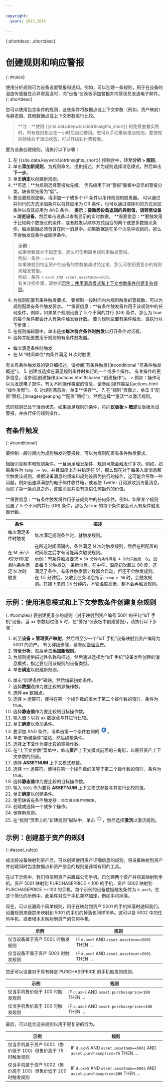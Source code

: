 ```yaml
---

copyright:
  years: 2015,2016

---
```


{:shortdesc: .shortdesc}

# 创建规则和响应警报
{: #rules}

使用分析规则可为设备设置警报和通知。例如，可以创建一条规则，用于在设备的温度传感器显示异常高温时，向“设备”仪表板添加警报并向管理员发送电子邮件。
{: shortdesc}

您可以使用包含条件的规则，这些条件将数据点或上下文参数（例如，资产映射）与静态值、其他数据点或上下文参数进行比较。

>**注：**使用 {{site.data.keyword.iotrtinsights_short}} 的免费套餐实例时，所有规则都会在一小时后自动停用。您可以手动重新激活规则。要使规则持续处于活动状态，可以升级到付费套餐。

要为设备创建规则，请执行以下步骤：
1. 在 {{site.data.keyword.iotrtinsights_short}} 控制台中，转至**分析 > 规则**。
2. 单击**添加新规则**，为规则命名，提供描述，并为规则选择消息模式，然后单击**下一步**。  
3. 单击**确定**以创建新规则。
3. **可选：**为规则选择警报优先级。
优先级用于对“警报”面板中显示的警报分类。缺省优先级为“低”。
3. 要设置规则逻辑，请添加一个或多个 IF 条件以用作规则的触发器。
可以通过并列行的方式添加条件以将其应用为 OR 条件，也可以通过顺序列的方式添加条件以将其应用为 AND 条件。
**提示：**要熟悉设备返回的典型值，请转至**设备 > 浏览设备**，然后单击设备以查看显示的实时数据。
**重要信息：**要触发用于比较两个数据点的条件，或者触发以顺序方式组合的两个或更多数据点条件，触发数据必须包含在同一消息中。如果数据是在多个消息中收到的，那么不会触发该条件或顺序条件。  
> **示例：**   
如果参数值大于指定值，那么可使用简单规则来触发警报。  
例如：条件 = `ax>5`  
如果映射到特定资产的设备的参数值超过特定值，那么可使用更复杂的规则来触发警报。  
例如：条件 = `ax>5 AND asset.assetnum==5001`   
有关详细步骤，请参阅[示例：使用消息模式和上下文参数条件创建复杂规则](#complex "示例：使用消息模式和上下文参数条件创建复杂规则")。  
4. 为规则配置有条件触发要求。
要控制一段时间内为规则触发的警报数，可以为规则配置有条件触发要求。
**重要信息：**有条件触发将作用于该规则中的任何条件。例如，如果某个规则设置了 5 个不同的并行 (OR) 条件，那么为 true 的每个条件都会计入有条件触发器计数。
要为规则设置有条件触发，请执行以下步骤：
 1. 在规则编辑器中，单击链接**每次符合条件时触发**以打开条件对话框。
 2. 选择并配置要用于规则的有条件触发器。
 <ul>
 <li>每次满足条件时触发</li>
 <li>在 M *时间单位*内条件满足 N 次时触发</li>
 </ul>  
有关有条件触发器的更详细描述，请参阅[有条件触发](#conditional "有条件触发概述")。
5. 创建或选择在满足规则条件时执行的一个或多个操作。
有关操作的更多信息，请参阅[创建操作](actions.html#shared "创建操作")。   
 > 例如：操作可以为发送电子邮件。有关不同操作类型的信息，请参阅[操作类型](actions.html "操作类型")。
6. 对规则满意后，单击**保存**。
7. 在“规则”页面上，单击 ![“配置”图标。](images/gear.png "“配置”图标")，然后选择**激活**以激活规则。

您的规则已处于活动状态。如果满足规则的条件，将向**仪表板 > 概述**仪表板添加警报，并执行任何规则操作。

## 有条件触发
{: #conditional}

要控制一段时间内为规则触发的警报数，可以为规则配置有条件触发要求。

根据消息频率和规则条件，一旦满足触发条件，规则可能会触发许多次。例如，如果条件为 `temp >= 90`，并且温度上升并稳定在 91，那么现在对于每条入局消息都会触发该规则。根据设备消息的频率和规则设置为执行的操作，这可能会导致一些问题，例如迅速填满您的电子邮件收件箱，或者使 Twitter 订阅源收到海量消息，而除了第一条消息之外，这些消息并没有提供任何额外的价值。

**重要信息：**有条件触发将作用于该规则中的任何条件。例如，如果某个规则设置了 5 个不同的并行 (OR) 条件，那么为 true 的每个条件都会计入有条件触发器计数。


条件 | 描述
------------- | -------------
每次满足条件时触发 | 每次满足规则条件时，就触发规则。
在 M *天/小时/分钟/定制*内条件满足 N 次时触发 | 在所选时间间隔内，条件满足 N 次时触发规则，然后在所配置的时间段之后才有可能再次触发规则。</br>示例：有条件触发要求 = `30 分钟内条件满足 4 次时只触发一次`。设备每 5 分钟发送一条新消息。在中午，温度初次超过 90 度，这满足了条件。有条件触发器计数器会启动，但还不会触发规则。在 15 分钟后，又收到三条消息指示 `temp > 90` 时，会触发规则。在接下来的 15 分钟内，不管温度高低，都不会再触发规则。

## 示例：使用消息模式和上下文参数条件创建复杂规则
{: #complex}
要创建更复杂的规则（对于映射到资产编号 5001 的任何“IoT 手机”设备，当 ax 参数超过值 5 时，在“警报”仪表板中创建警报），请执行以下步骤：
1. 转至**设备 > 管理资产映射**，然后将至少一个“IoT 手机”设备映射到资产编号为 5001 的资产。
有关详细步骤，请参阅[管理资产](assets.html "管理资产")。
2. 转至**分析**，然后单击**添加新规则**。
3. 为规则提供描述性名称和描述，然后通过选择为“IoT 手机”设备类型创建的消息模式，指定要应用该规则的设备类型。
4. 单击**确定**以创建新规则。
<!-- 5. Click ![Add icon.](images/rules_plus.png "Add icon") to add an initial condition. -->
6. 单击“新建条件”磁贴，然后编辑初始条件。
 1. 选择**数据点**作为要比较的源操作数。
 2. 选择 **ax** 数据点。
 3. 选择 **>** 运算符，使得在第一个操作数的值大于第二个操作数的值时，条件为 true。
 3. 选择**静态值**作为要比较的目标操作数。
 4. 输入值 `5` 以将 ax 数据点与其进行比较。
 5.  单击**确定**以添加条件。
5. 要添加 AND 条件，请单击第一个条件右侧的 ![“添加”图标。](images/rules_plus.png "“添加”图标")。
6. 单击“新建条件”磁贴，然后编辑条件。
  1. 选择**上下文**作为要比较的源操作数。
  2. 在“上下文参数”菜单中，单击**资产**上下文模式前面的三角形，以展开资产上下文参数的列表。
  3. 选择 **ASSETNUM** 上下文模式参数。
  3. 选择 **==** 运算符，使得在第一个操作数的值等于第二个操作数的值时，条件为 true。
  3. 选择**静态值**作为要比较的目标操作数。
  4. 输入 `5001` 作为要将 **ASSETNUM** 上下文模式参数与其进行比较的值。
  5.  单击**确定**以创建条件。
7. 使用缺省有条件触发器：`每次满足条件时触发`。
7. 创建或选择一个或多个操作。
7. 保存新规则。
7. 在“规则”页面上的“新建规则”磁贴中，单击 ![“配置”图标。](images/gear.png "“配置”图标")，然后选择**激活**以激活规则。

## 示例：创建基于资产的规则
{: #asset_rules}

成功将设备映射到资产后，可以创建使用资产详细信息的规则。将设备映射到资产并创建同时包含数据点和资产信息的规则是非常有用的工具。

在以下示例中，我们将使用资产来跟踪公司手机。已创建两个资产并将其映射到手机。资产 5001 映射到 PURCHASEPRICE < 100 的手机，资产 5002 映射到 PURCHASEPRICE >=100 的手机。每个示例的设备数据触发条件为 `d.ax>5`，在这个简化的示例中，此条件对应于手机突然加速，例如手机掉落。

现在，可以设置两个简单规则，用于在映射到资产 5001 的手机掉落时通知我们。设置规则来跟踪未映射到 5001 的手机的掉落也同样简单。这可以是 5002 中的任何手机，或者根本未映射到资产的任何手机。

示例 | 规则
------------- | -------------
仅当设备属于资产 5001 时触发规则 | IF `d.ax>5` AND  `asset.assetnum==5001` THEN ...
仅当设备不属于资产 5001 时触发规则 | IF `d.ax>5` AND  `asset.assetnum!=5001` THEN ...

您还可以设置对于具有特定 PURCHASEPRICE 的手机触发的规则。  

示例 | 规则
------------- | -------------
仅当手机售价低于 100 时触发规则 | IF `d.ax>5` AND  `asset.purchaseprice<100` THEN ...
仅当手机售价高于 100 时触发规则 | IF `d.ax>5` AND  `asset.purchaseprice>=100` THEN ...

最后，可以组合这些规则以用于更复杂的行为。

示例 | 规则
------------- | -------------
仅当手机属于资产 5001（售价低于 100）但售价高于 75 时触发规则 | IF `d.ax>5` AND `asset.assetnum==5001` AND  `asset.purchaseprice>75` THEN ...
仅当手机属于资产 5002（售价高于 100）但售价低于 200 时触发规则 | IF `d.ax>5`  AND `asset.assetnum==5002` AND  `asset.purchaseprice<200` THEN ...
